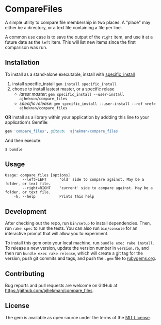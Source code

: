 # CompareFiles

A simple utility to compare file membership in two places.
A "place" may either be a directory, or a text file containing a file per line.

A common use case is to save the output of the `right` item, and use it at a future date as the `left` item. This will list new items since the first comparison was run.

## Installation

To install as a stand-alone executable, install with [specific_install](https://github.com/rdp/specific_install)

1. install specific_install `gem install specific_install`
1. choose to install lastest master, or a specific relase
    * *latest master*: `gem specific_install --user-install ajhekman/compare_files`
    * *specific release*: `gem specific_install --user-install --ref <ref> ajhekman/compare_files`


**OR** install as a library within your application by addding this line to your application's Gemfile:

```ruby
gem 'compare_files', github: 'ajhekman/compare_files
```

And then execute:

    $ bundle

## Usage

```
Usage: compare_files [options]
        --left=LEFT      'old' side to compare against. May be a folder, or text file.
        --right=RIGHT    'current' side to compare against. May be a folder, or text file.
    -h, --help           Prints this help
```

## Development

After checking out the repo, run `bin/setup` to install dependencies. Then, run `rake spec` to run the tests. You can also run `bin/console` for an interactive prompt that will allow you to experiment.

To install this gem onto your local machine, run `bundle exec rake install`. To release a new version, update the version number in `version.rb`, and then run `bundle exec rake release`, which will create a git tag for the version, push git commits and tags, and push the `.gem` file to [rubygems.org](https://rubygems.org).

## Contributing

Bug reports and pull requests are welcome on GitHub at https://github.com/ajhekman/compare_files.

## License

The gem is available as open source under the terms of the [MIT License](https://opensource.org/licenses/MIT).
